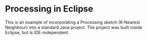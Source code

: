 # Processing in Eclipse

This is an example of incorporating a Processing sketch (K-Nearest Neighbour) into a standard Java project. The project was built inside Eclipse, but is IDE-independent.
